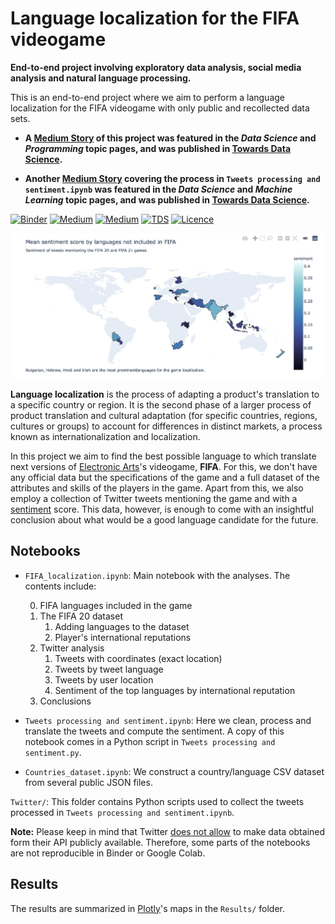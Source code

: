 # Language localization for the FIFA videogame

__End-to-end project involving exploratory data analysis, social media analysis and natural language processing.__  

This is an end-to-end project where we aim to perform a language localization for the FIFA videogame with only public and recollected data sets. 

* __A [Medium Story](https://towardsdatascience.com/language-localization-an-end-to-end-project-on-data-science-and-fifa-20-9b467c636345) of this project was featured in the _Data Science_ and _Programming_ topic pages, and was  published in [Towards Data Science](https://towardsdatascience.com).__

* __Another [Medium Story](https://towardsdatascience.com/twitter-json-data-processing-3f353a5deac4) covering the process in `Tweets processing and sentiment.ipynb` was featured in the _Data Science_ and _Machine Learning_ topic pages, and was  published in [Towards Data Science](https://towardsdatascience.com).__


[![Binder](https://mybinder.org/badge_logo.svg)](https://mybinder.org/v2/gh/hectoramirez/VideoGame-localization/master?filepath=FIFA_localization.ipynb)
[![Medium](https://img.shields.io/badge/Medium-Language_localization-success)](https://towardsdatascience.com/language-localization-an-end-to-end-project-on-data-science-and-fifa-20-9b467c636345)
[![Medium](https://img.shields.io/badge/Medium-Twitter_JSON_data_processing-important)](https://towardsdatascience.com/twitter-json-data-processing-3f353a5deac4)
[![TDS](https://img.shields.io/badge/-Towards%20Data%20Science-blue)]()
[![Licence](https://img.shields.io/badge/Licence-MIT-red)](https://opensource.org/licenses/MIT)


![](Images/sample_image.jpg)


__Language localization__ is the process of adapting a product's translation to a specific country or region. It is the second phase of a larger process of product translation and cultural adaptation (for specific countries, regions, cultures or groups) to account for differences in distinct markets, a process known as internationalization and localization. 

In this project we aim to find the best possible language to which translate next versions of [Electronic Arts](https://www.ea.com)'s videogame, __FIFA__. For this, we don't have any official data but the specifications of the game and a full dataset of the attributes and skills of the players in the game. Apart from this, we also employ a collection of Twitter tweets mentioning the game and with a [sentiment](https://en.wikipedia.org/wiki/Sentiment_analysis) score. This data, however, is enough to come with an insightful conclusion about what would be a good language candidate for the future.

## Notebooks

* `FIFA_localization.ipynb`: Main notebook with the analyses. The contents include:

    0. FIFA languages included in the game
    1. The FIFA 20 dataset
        1. Adding languages to the dataset
        2. Player's international reputations
    2. Twitter analysis
        1. Tweets with coordinates (exact location)
        2. Tweets by tweet language
        3. Tweets by user location
        4. Sentiment of the top languages by international reputation
    3. Conclusions


* `Tweets processing and sentiment.ipynb`: Here we clean, process and translate the tweets and compute the sentiment. A copy of this notebook comes in a Python script in `Tweets processing and sentiment.py`.


* `Countries_dataset.ipynb`: We construct a country/language CSV dataset from several public JSON files.

`Twitter/`: This folder contains Python scripts used to collect the tweets processed in `Tweets processing and sentiment.ipynb`.

__Note:__ Please keep in mind that Twitter [does not allow](https://developer.twitter.com/en/developer-terms/more-on-restricted-use-cases) to make data obtained form their API publicly available. Therefore, some parts of the notebooks are not reproducible in Binder or Google Colab.

## Results

The results are summarized in [Plotly](https://plotly.com/python/)'s maps in the `Results/` folder.
